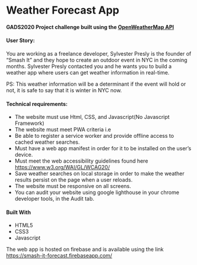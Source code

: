 # Weather Forecast App

#### GADS2020 Project challenge built using the <a href = "https://openweathermap.org/api/one-call-api">OpenWeatherMap API</a>

#### User Story:
You are working as a freelance developer, Sylvester Presly is the founder of  “Smash It” and they hope to create an outdoor event in NYC in the coming months. Sylvester Presly contacted you and he wants you to build a weather app where users can get weather information in real-time.

PS: This weather information will be a determinant if the event will hold or not, it is safe to say that it is winter in NYC now.

#### Technical requirements:

* The website must use Html, CSS, and Javascript(No Javascript Framework)
* The website must meet PWA criteria i.e
* Be able to register a service worker and provide offline access to cached weather searches.
* Must have a web app manifest in order for it to be installed on the user’s device.
* Must meet the web accessibility guidelines found here https://www.w3.org/WAI/GL/WCAG20/
* Save weather searches on local storage in order to make the weather results persist on the page when a user reloads.
* The website must be responsive on all screens.
* You can audit your website using google lighthouse in your chrome developer tools, in the Audit tab.

#### Built With

* HTML5
* CSS3
* Javascript

The web app is hosted on firebase and is available using the link https://smash-it-forecast.firebaseapp.com/
